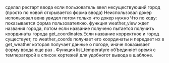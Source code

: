 сделал рестарт ввода если пользователь ввел несуществующий город (просто по новой открывается форма ввода)
Неиспользовал докер использовал венв увидел потом только что докер нужно
Что по коду:
показывается форма пользователюю. функция weather_view ждет названия города, потом если название получено пытается получить координаты города get_coordinates.Если название корректное и город существует, то  weather_coords получает
его координаты и передает их в get_weather которая получает данные о погоде, иначе показывает форму ввода еще раз . 
Функция list_temperatyre обЪединяет время с температкрой в список кортежей  для удобногот вывода в шаблоне. 

